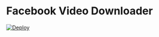 # Facebook Video Downloader
[![Deploy](https://www.herokucdn.com/deploy/button.png)](https://heroku.com/deploy)
